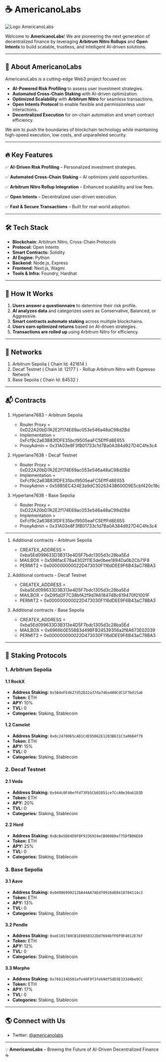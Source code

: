 # ☕ AmericanoLabs

![Logo AmericanoLabs](https://res.cloudinary.com/dutlw7bko/image/upload/v1743290524/americanolabs/kdfekme0elfehvlv22ra.png)

Welcome to **AmericanoLabs**! We are pioneering the next generation of decentralized finance by leveraging **Arbitrum Nitro Rollups** and **Open Intents** to build scalable, trustless, and intelligent AI-driven solutions.

---

## 🚀 About AmericanoLabs
AmericanoLabs is a cutting-edge Web3 project focused on:
- **AI-Powered Risk Profiling** to assess user investment strategies.
- **Automated Cross-Chain Staking** with AI-driven optimization.
- **Optimized Scalability** with **Arbitrum Nitro** for seamless transactions.
- **Open Intents Protocol** to enable flexible and permissionless user interactions.
- **Decentralized Execution** for on-chain automation and smart contract efficiency.

We aim to push the boundaries of blockchain technology while maintaining high-speed execution, low costs, and unparalleled security.

---

## 🔥 Key Features

✅ **AI-Driven Risk Profiling** – Personalized investment strategies.

✅ **Automated Cross-Chain Staking** – AI optimizes yield opportunities.

✅ **Arbitrum Nitro Rollup Integration** – Enhanced scalability and low fees.

✅ **Open Intents** – Decentralized user-driven execution.

✅ **Fast & Secure Transactions** – Built for real-world adoption.

---

## 🛠️ Tech Stack
- **Blockchain:** Arbitrum Nitro, Cross-Chain Protocols
- **Protocol:** Open Intents
- **Smart Contracts:** Solidity
- **AI Engine:** Python
- **Backend:** Node.js, Express
- **Frontend:** Next.js, Wagmi
- **Tools & Infra:** Foundry, Hardhat

---

## 📖 How It Works
1. **Users answer a questionnaire** to determine their risk profile.
2. **AI analyzes data** and categorizes users as Conservative, Balanced, or Aggressive.
3. **Smart contracts automate staking** across multiple blockchains.
4. **Users earn optimized returns** based on AI-driven strategies.
5. **Transactions are rolled up** using Arbitrum Nitro for efficiency.

---

## 🚧 Networks
1. Arbitrum Sepolia ( Chain Id: 421614 )
2. Decaf Testnet ( Chain Id: 12177 ) - Rollup Arbitrum Nitro with Espresso Network
3. Base Sepolia ( Chain Id: 84532 )
---

## 📬 Contracts
1. Hyperlane7683 - Arbitrum Sepolia
   - Router Proxy = 0xD22A20bD7A2E2f174E69ac053e546a48aC98d2Bd
   - Implementation = 0xFcf9c2a63B83fDFE35bcf9505eaFC5EffFd8E655
   - ProxyAdmin = 0x31A03e8F3fB01733c1d7Ba0A384d927D4C4fe3c4
    
2. Hyperlane7638 - Decaf Testnet
   - Router Proxy = 0xD22A20bD7A2E2f174E69ac053e546a48aC98d2Bd
   - Implementation = 0xFcf9c2a63B83fDFE35bcf9505eaFC5EffFd8E655
   - ProxyAdmin = 0x59B5EC424E3a9dC3026343B600D9E5cbf420c18c

3. Hyperlane7638 - Base Sepolia
   - Router Proxy = 0xD22A20bD7A2E2f174E69ac053e546a48aC98d2Bd
   - Implementation = 0xFcf9c2a63B83fDFE35bcf9505eaFC5EffFd8E655
   - ProxyAdmin = 0x31A03e8F3fB01733c1d7Ba0A384d927D4C4fe3c4

---

1. Additional contracts - Arbitrum Sepolia
   - CREATEX_ADDRESS = 0xba5Ed099633D3B313e4D5F7bdc1305d3c28ba5Ed
   - MAILBOX = 0x598facE78a4302f11E3de0bee1894Da0b2Cb71F8
   - PERMIT2 = 0x000000000022D473030F116dDEE9F6B43aC78BA3
     
2. Additional contracts - Decaf Testnet
   - CREATEX_ADDRESS = 0xba5Ed099633D3B313e4D5F7bdc1305d3c28ba5Ed
   - MAILBOX = 0xD95d2F7C38bfA2f9d7A618474Bc619470f01001F
   - PERMIT2 = 0x000000000022D473030F116dDEE9F6B43aC78BA3
     
3. Additional contracts - Base Sepolia
   - CREATEX_ADDRESS = 0xba5Ed099633D3B313e4D5F7bdc1305d3c28ba5Ed
   - MAILBOX = 0x6966b0E55883d49BFB24539356a2f8A673E02039
   - PERMIT2 = 0x000000000022D473030F116dDEE9F6B43aC78BA3

---

## 📝  Staking Protocols

### 1. Arbitrum Sepolia

#### 1.1 RockX
- **Address Staking:** `0x5B4eFE4627d52D22a37da74Ee480CdC1F7bd15a6`
- **Token:** ETH
- **APY:** 10%
- **TVL:** 0
- **Categories:** Staking, Stablecoin

#### 1.2 Camelot
- **Address Staking:** `0x0c2470065cAD1CdE95062E1203B631C3a06B4f79`
- **Token:** ETH
- **APY:** 15%
- **TVL:** 0
- **Categories:** Staking, Stablecoin

### 2. Decaf Testnet

#### 2.1 Veda
- **Address Staking:** `0x944c0F40efFd73Fb5Cb02851ce7CcA0e30a61D3D`
- **Token:** ETH
- **APY:** 20%
- **TVL:** 0
- **Categories:** Staking, Stablecoin

#### 2.2 Hord
- **Address Staking:** `0xBcBe5DE4D9F8F9336924eCB90888a775DfB06Eb9`
- **Token:** ETH
- **APY:** 25%
- **TVL:** 0
- **Categories:** Staking, Stablecoin

### 3. Base Sepolia

#### 3.1 Aave
- **Address Staking:** `0x0d986999212bA44AA7AEdf0916dE0418784114c3`
- **Token:** ETH
- **APY:** 13%
- **TVL:** 0
- **Categories:** Staking, Stablecoin

#### 3.2 Pendle
- **Address Staking:** `0xeE1017A9CB1E0850322Dd7694bfF6F9F4012E76f`
- **Token:** ETH
- **APY:** 12%
- **TVL:** 0
- **Categories:** Staking, Stablecoin

#### 3.3 Morpho
- **Address Staking:** `0x766134D501efe40F9f3feb9df5dD3E333d4be9CC`
- **Token:** ETH
- **APY:** 17%
- **TVL:** 0
- **Categories:** Staking, Stablecoin

---

## 🌎 Connect with Us
- Twitter: [@americanolabs](https://x.com/americanolabs)

---

💡 **AmericanoLabs** – Brewing the Future of AI-Driven Decentralized Finance ☕

